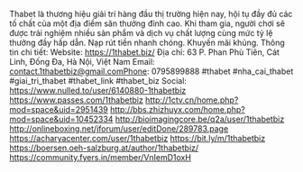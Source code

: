 Thabet là thương hiệu giải trí hàng đầu thị trường hiện nay, hội tụ đầy đủ các tố chất của một địa điểm săn thưởng đỉnh cao. Khi tham gia, người chơi sẽ được trải nghiệm nhiều sản phẩm và dịch vụ chất lượng cùng mức tỷ lệ thưởng đầy hấp dẫn. Nạp rút tiền nhanh chóng. Khuyến mãi khủng.
Thông tin chi tiết:
Website: https://1thabet.biz/
Địa chỉ: 63 P. Phan Phù Tiên, Cát Linh, Đống Đa, Hà Nội, Việt Nam
Email: contact.1thabetbiz@gmail.comPhone: 0795899888
#thabet #nha_cai_thabet #giai_tri_thabet #thabet_link #thabet_biz
Social:
https://www.nulled.to/user/6140880-1thabetbiz
https://www.passes.com/1thabetbiz
http://1ctv.cn/home.php?mod=space&uid=2951439
http://bbs.zhizhuyx.com/home.php?mod=space&uid=10452334
http://bioimagingcore.be/q2a/user/1thabetbiz
http://onlineboxing.net/jforum/user/editDone/289783.page
https://acharyacenter.com/user/1thabetbiz
https://bit.ly/m/1thabetbiz
https://boersen.oeh-salzburg.at/author/1thabetbiz/
https://community.fyers.in/member/VnIemD1oxH
